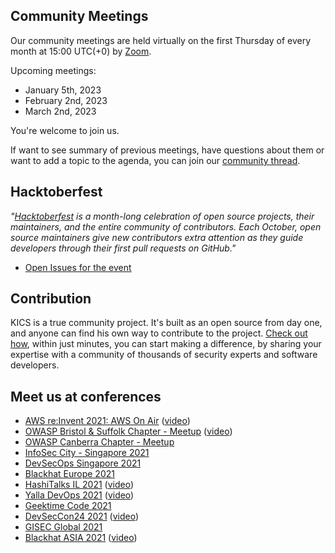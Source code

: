 ## Community Meetings
Our community meetings are held virtually on the first Thursday of every month at 15:00 UTC(+0) by [Zoom](https://tinyurl.com/kics-community).

Upcoming meetings:
- January 5th, 2023
- February 2nd, 2023
- March 2nd, 2023

You're welcome to join us.

If want to see summary of previous meetings, have questions about them or want to add a topic to the agenda, you can join our [community thread](https://github.com/Checkmarx/kics/discussions/5675).

## Hacktoberfest
*"[Hacktoberfest](https://github.com/topics/hacktoberfest) is a month-long celebration of open source projects, their maintainers, and the entire community of contributors. Each October, open source maintainers give new contributors extra attention as they guide developers through their first pull requests on GitHub."*<br />

-   [Open Issues for the event](https://github.com/Checkmarx/kics/issues?q=is%3Aissue+is%3Aopen+label%3A%22hacktoberfest%22)


## Contribution

KICS is a true community project. It's built as an open source from day one, and anyone can find his own way to contribute to the project.
[Check out how](https://github.com/Checkmarx/kics/blob/master/docs/CONTRIBUTING.md), within just minutes, you can start making a difference, by sharing your expertise with a community of thousands of security experts and software developers.

## Meet us at conferences

-   [AWS re:Invent 2021: AWS On Air](https://youtu.be/9ZKldJeBHl4) ([video](https://youtu.be/9ZKldJeBHl4))
-   [OWASP Bristol & Suffolk Chapter - Meetup](https://www.meetup.com/OWASP-Bristol/events/281869377/) ([video](https://youtu.be/KKZJEJF6I0M))
-   [OWASP Canberra Chapter - Meetup](https://www.meetup.com/OWASP-Canberra-Chapter/events/281946376/)
-   [InfoSec City - Singapore 2021](https://www.infosec-city.com/sin21-bizcomm)
-   [DevSecOps Singapore 2021](https://devopscon.io/cloud-platforms-serverless/infrastructure-is-the-new-code-is-your-devsecops-ready/)
-   [Blackhat Europe 2021](https://www.blackhat.com/eu-21/arsenal/schedule/#kics-keeping-infrastructure-as-code-secure-25111)
-   [HashiTalks IL 2021](https://events.hashicorp.com/hashitalksisrael) ([video](https://www.youtube.com/watch?v=DFRiSVH4lu0))
-   [Yalla DevOps 2021](https://yalla-devops.com/) ([video](https://youtu.be/Hs_YbAH9giI))
-   [Geektime Code 2021](https://code.geektime.co.il/)
-   [DevSecCon24 2021](https://www.devseccon.com/devseccon24-2021/) ([video](https://www.youtube.com/watch?v=eaD-tGMOKe8))
-   [GISEC Global 2021](https://www.gisec.ae/gisec-2021-conference/insecure-infrastructure-as-code-leaves-the-door-open-for-hackers-1wez)
-   [Blackhat ASIA 2021](https://www.blackhat.com/asia-21/arsenal/schedule/#kics-22475) ([video](https://www.youtube.com/watch?v=56AM1wiIOss))
